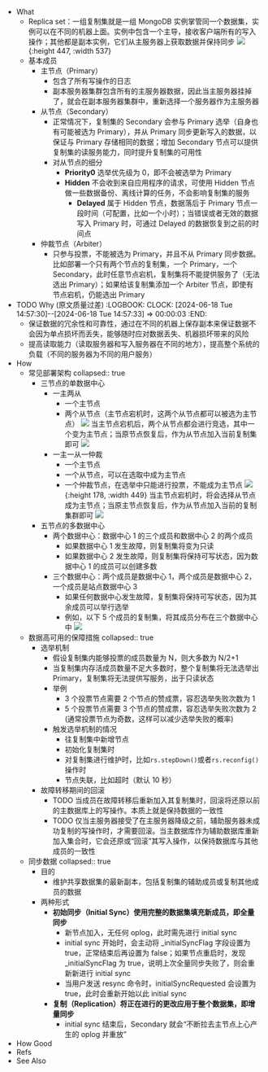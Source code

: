 - What
	- Replica set：一组复制集就是一组 MongoDB 实例掌管同一个数据集，实例可以在不同的机器上面。实例中包含一个主导，接收客户端所有的写入操作；其他都是副本实例，它们从主服务器上获取数据并保持同步
	  ![](https://pdai.tech/images/db/mongo/mongo-z-rep-1.png){:height 447, :width 537}
	- 基本成员
		- 主节点（Primary）
			- 包含了所有写操作的日志
			- 副本服务器集群包含所有的主服务器数据，因此当主服务器挂掉了，就会在副本服务器集群中，重新选择一个服务器作为主服务器
		- 从节点（Secondary）
			- 正常情况下，复制集的 Secondary 会参与 Primary 选举（自身也有可能被选为 Primary），并从 Primary 同步更新写入的数据，以保证与 Primary 存储相同的数据；增加 Secondary 节点可以提供复制集的读服务能力，同时提升复制集的可用性
			- 对从节点的细分
				- **Priority0** 选举优先级为 0，即不会被选举为 Primary
				- **Hidden** 不会收到来自应用程序的请求，可使用 Hidden 节点做一些数据备份、离线计算的任务，不会影响复制集的服务
					- **Delayed** 属于 Hidden 节点，数据落后于 Primary 节点一段时间（可配置，比如一个小时）；当错误或者无效的数据写入 Primary 时，可通过 Delayed 的数据恢复到之前的时间点
		- 仲裁节点（Arbiter）
			- 只参与投票，不能被选为 Primary，并且不从 Primary 同步数据。比如部署一个只有两个节点的复制集，一个 Primary，一个 Secondary，此时任意节点宕机，复制集将不能提供服务了（无法选出 Primary）；如果给该复制集添加一个 Arbiter 节点，即使有节点宕机，仍能选出 Primary
- TODO Why (原文质量过差)
  :LOGBOOK:
  CLOCK: [2024-06-18 Tue 14:57:30]--[2024-06-18 Tue 14:57:33] =>  00:00:03
  :END:
	- 保证数据的冗余性和可靠性，通过在不同的机器上保存副本来保证数据不会因为单点损坏而丢失，能够随时应对数据丢失、机器损坏带来的风险
	- 提高读取能力（读取服务器和写入服务器在不同的地方），提高整个系统的负载（不同的服务器为不同的用户服务）
- How
	- 常见部署架构
	  collapsed:: true
		- 三节点的单数据中心
			- 一主两从
				- 一个主节点
				- 两个从节点（主节点宕机时，这两个从节点都可以被选为主节点）
				  ![](https://pdai.tech/images/db/mongo/mongo-z-rep-5.png)
				  当主节点宕机后，两个从节点都会进行竞选，其中一个变为主节点；当原节点恢复后，作为从节点加入当前复制集即可
				  ![](https://pdai.tech/images/db/mongo/mongo-z-rep-6.png)
			- 一主一从一仲裁
				- 一个主节点
				- 一个从节点，可以在选取中成为主节点
				- 一个仲裁节点，在选举中只能进行投票，不能成为主节点
				  ![](https://pdai.tech/images/db/mongo/mongo-z-rep-7.png){:height 178, :width 449}
				  当主节点宕机时，将会选择从节点成为主节点；当原主节点恢复后，作为从节点加入当前的复制集群即可
				  ![](https://pdai.tech/images/db/mongo/mongo-z-rep-8.png)
		- 五节点的多数据中心
			- 两个数据中心：数据中心 1 的三个成员和数据中心 2 的两个成员
				- 如果数据中心 1 发生故障，则复制集将变为只读
				- 如果数据中心 2 发生故障，则复制集将保持可写状态，因为数据中心 1 的成员可以创建多数
			- 三个数据中心：两个成员是数据中心 1，两个成员是数据中心 2，一个成员是站点数据中心 3
				- 如果任何数据中心发生故障，复制集将保持可写状态，因为其余成员可以举行选举
				- 例如，以下 5 个成员的复制集，将其成员分布在三个数据中心中
				  ![](https://pdai.tech/images/db/mongo/mongo-z-rep-9.png)
	- 数据高可用的保障措施
	  collapsed:: true
		- 选举机制
			- 假设复制集内能够投票的成员数量为 N，则大多数为 N/2+1
			- 当复制集内存活成员数量不足大多数时，整个复制集将无法选举出 Primary，复制集将无法提供写服务，出于只读状态
			- 举例
				- 3 个投票节点需要 2 个节点的赞成票，容忍选举失败次数为 1
				- 5 个投票节点需要 3 个节点的赞成票，容忍选举失败次数为 2
				  (通常投票节点为奇数，这样可以减少选举失败的概率)
			- 触发选举机制的情况
				- 往复制集中新增节点
				- 初始化复制集时
				- 对复制集进行维护时，比如`rs.stepDown()`或者`rs.reconfig()`操作时
				- 节点失联，比如超时（默认 10 秒）
		- 故障转移期间的回滚
			- TODO 当成员在故障转移后重新加入其复制集时，回滚将还原以前的主数据库上的写操作。本质上就是保持数据的一致性
			- TODO 仅当主服务器接受了在主服务器降级之前，辅助服务器未成功复制的写操作时，才需要回滚。当主数据库作为辅助数据库重新加入集合时，它会还原或“回滚”其写入操作，以保持数据库与其他成员的一致性
	- 同步数据
	  collapsed:: true
		- 目的
			- 维护共享数据集的最新副本，包括复制集的辅助成员或复制其他成员的数据
		- 两种形式
			- **初始同步（Initial Sync）**使用完整的数据集填充新成员，即**全量同步**
				- 新节点加入，无任何 oplog，此时需先进行 initial sync
				- initial sync 开始时，会主动将 _initialSyncFlag 字段设置为 true，正常结束后再设置为 false；如果节点重启时，发现 _initialSyncFlag 为 true，说明上次全量同步失败了，则会重新新进行 initial sync
				- 当用户发送 resync 命令时，initialSyncRequested 会设置为 true，此时会重新开始以此 initial sync
			- **复制（Replication）**将正在进行的更改应用于整个数据集，即**增量同步**
				- initial sync 结束后，Secondary 就会“不断拉去主节点上心产生的 oplog 并重放”
- How Good
- Refs
- See Also